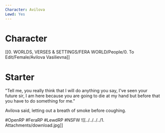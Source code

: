 ```yaml
---
Character: Avilova  
Lewd: Yes
---
```

# Character
[[0. WORLDS, VERSES & SETTINGS/FERA WORLD/People/0. To Edit/Female/Avilova Vasilievna]]

# Starter
"Tell me, you really think that I will do anything you say, I've seen your future sir, I am here because you are going to die at my hand but before that you have to do something for me."

Avilova said, letting out a breath of smoke before coughing.

#OpenRP #FeraRP #LewdRP  #NSFW
![[../../../../1. Attachments/download.jpg]]